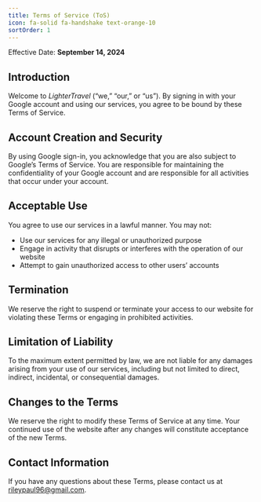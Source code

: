 ```yaml
---
title: Terms of Service (ToS)
icon: fa-solid fa-handshake text-orange-10
sortOrder: 1
---
```


Effective Date: **September 14, 2024**

## Introduction

Welcome to _LighterTravel_ (“we,” “our,” or “us”). By signing in with your Google account and using our services, you agree to be bound by these Terms of Service.

## Account Creation and Security

By using Google sign-in, you acknowledge that you are also subject to Google’s Terms of Service. You are responsible for maintaining the confidentiality of your Google account and are responsible for all activities that occur under your account.

## Acceptable Use

You agree to use our services in a lawful manner. You may not:

- Use our services for any illegal or unauthorized purpose
- Engage in activity that disrupts or interferes with the operation of our website
- Attempt to gain unauthorized access to other users’ accounts

## Termination

We reserve the right to suspend or terminate your access to our website for violating these Terms or engaging in prohibited activities.

## Limitation of Liability

To the maximum extent permitted by law, we are not liable for any damages arising from your use of our services, including but not limited to direct, indirect, incidental, or consequential damages.

## Changes to the Terms

We reserve the right to modify these Terms of Service at any time. Your continued use of the website after any changes will constitute acceptance of the new Terms.

## Contact Information

If you have any questions about these Terms, please contact us at [rileypaul96@gmail.com](mailto:rileypaul96@gmail.com).

